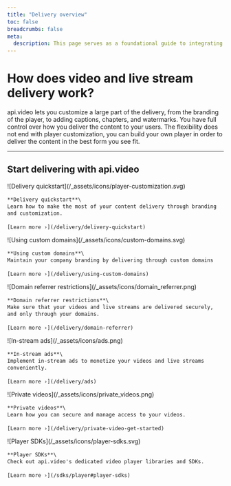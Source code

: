 ```yaml
---
title: "Delivery overview"
toc: false
breadcrumbs: false
meta:
  description: This page serves as a foundational guide to integrating api.video's solutions for video delivery and player customization.
---
```


<div class="section-header no-toc">

# How does <span style="color: var(--accent-10)">video and live stream delivery</span> work?

  api.video lets you customize a large part of the delivery, from the branding of the player, to adding captions, chapters, and watermarks. You have full control over how you deliver the content to your users. The flexibility does not end with player customization, you can build your own player in order to deliver the content in the best form you see fit.

</div>

---

## Start delivering with api.video

<Grid cols="2" gap="3">
<Card pad="3">
    ![Delivery quickstart](/_assets/icons/player-customization.svg)

    **Delivery quickstart**\
    Learn how to make the most of your content delivery through branding and customization.

    [Learn more ›](/delivery/delivery-quickstart)
</Card>
<Card pad="3">
    ![Using custom domains](/_assets/icons/custom-domains.svg)

    **Using custom domains**\
    Maintain your company branding by delivering through custom domains

    [Learn more ›](/delivery/using-custom-domains)
</Card>
<Card pad="3">
    ![Domain referrer restrictions](/_assets/icons/domain_referrer.png)

    **Domain referrer restrictions**\
    Make sure that your videos and live streams are delivered securely, and only through your domains.

    [Learn more ›](/delivery/domain-referrer)
</Card>
<Card pad="3">
    ![In-stream ads](/_assets/icons/ads.png)

    **In-stream ads**\
    Implement in-stream ads to monetize your videos and live streams conveniently.

    [Learn more ›](/delivery/ads)
</Card>
<Card pad="3">
    ![Private videos](/_assets/icons/private_videos.png)

    **Private videos**\
    Learn how you can secure and manage access to your videos.

    [Learn more ›](/delivery/private-video-get-started)
</Card>
<Card pad="3">
    ![Player SDKs](/_assets/icons/player-sdks.svg)

    **Player SDKs**\
    Check out api.video's dedicated video player libraries and SDKs.

    [Learn more ›](/sdks/player#player-sdks)
</Card>
</Grid>